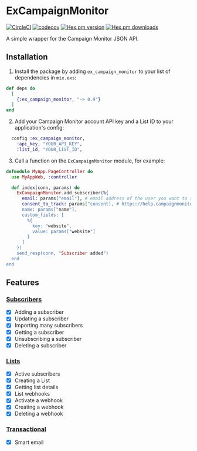 # ExCampaignMonitor

[![CircleCI](https://circleci.com/gh/jackmarchant/ex_campaign_monitor.svg?style=svg)](https://circleci.com/gh/jackmarchant/ex_campaign_monitor)
[![codecov](https://codecov.io/gh/jackmarchant/ex_campaign_monitor/branch/master/graph/badge.svg)](https://codecov.io/gh/jackmarchant/ex_campaign_monitor)
[![Hex.pm version](https://img.shields.io/hexpm/v/ex_campaign_monitor.svg)](https://hex.pm/packages/ex_campaign_monitor)
[![Hex.pm downloads](https://img.shields.io/hexpm/dt/ex_campaign_monitor.svg)](https://hex.pm/packages/ex_campaign_monitor)

A simple wrapper for the Campaign Monitor JSON API.

## Installation

1. Install the package by adding `ex_campaign_monitor` to your list of dependencies in `mix.exs`:
```elixir
def deps do
  [
    {:ex_campaign_monitor, "~> 0.9"}
  ]
end
```

2. Add your Campaign Monitor account API key and a List ID to your application's config:
```elixir
  config :ex_campaign_monitor,
    :api_key, "YOUR_API_KEY",
    :list_id, "YOUR_LIST_ID",
```

3. Call a function on the `ExCampaignMonitor` module, for example:
```elixir
defmodule MyApp.PageController do
  use MyAppWeb, :controller

  def index(conn, params) do
    ExCampaignMonitor.add_subscriber(%{
      email: params["email"], # email address of the user you want to subscribe
      consent_to_track: params["consent], # https://help.campaignmonitor.com/permission-to-track
      name: params["name"],
      custom_fields: [
        %{
          key: "website",
          value: params["website"]
        }
      ]
    })
    send_resp(conn, "Subscriber added")
  end
end
```

## Features
### [Subscribers](https://www.campaignmonitor.com/api/subscribers/)
  - [x] Adding a subscriber
  - [x] Updating a subscriber
  - [x] Importing many subscribers
  - [x] Getting a subscriber
  - [x] Unsubscribing a subscriber
  - [x] Deleting a subscriber
### [Lists](https://www.campaignmonitor.com/api/lists/)
  - [x] Active subscribers
  - [x] Creating a List
  - [x] Getting list details
  - [x] List webhooks
  - [x] Activate a webhook
  - [x] Creating a webhook
  - [x] Deleting a webhook
### [Transactional](https://www.campaignmonitor.com/api/transactional)
 - [x] Smart email
